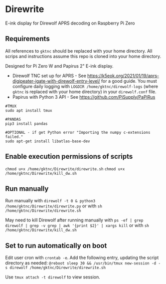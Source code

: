 # Direwrite
E-ink display for Direwolf APRS decoding on Raspberry Pi Zero

## Requirements
All references to `gktnc` should be replaced with your home directory. All scrips and instructions assume this repo is cloned into your home directory. 

Designed for Pi Zero W and Papirus 2" E-ink display. 

* Direwolf TNC set up for APRS - See https://k5eok.org/2021/01/19/aprs-digipeater-igate-with-direwolf-entry-level/ for a good guide. You must configure daily logging with `LOGDIR /home/gktnc/direwolf-logs` (where `gktnc` is replaced with your home directory) in your `direwolf.conf` file.
* Papirus with Python 3 API - See https://github.com/PiSupply/PaPiRus

```
#TMUX
sudo apt install tmux

#PANDAS
pip3 install pandas

#OPTIONAL - if get Python error "Importing the numpy c-extensions failed."
sudo apt-get install libatlas-base-dev
```
## Enable execution permissions of scripts
`chmod u+x /home/gktnc/Direwrite/direwrite.sh`
`chmod u+x /home/gktnc/Direwrite/kill_dw.sh`

## Run manually
Run manually with `direwolf -t 0 & python3 /home/gktnc/Direwrite/direwrite.py` or with `sh /home/gktnc/Direwrite/direwrite.sh`

May need to kill Direwolf after running manually with `ps -ef | grep direwolf | grep -v grep | awk '{print $2}' | xargs kill` or with `sh /home/gktnc/Direwrite/kill_dw.sh`

## Set to run automatically on boot
Edit user cron with `crontab -e`.
Add the following entry, updating the script directory as needed:
`@reboot sleep 30 && /usr/bin/tmux new-session -d -s direwolf /home/gktnc/Direwrite/direwrite.sh`

Use `tmux attach -t direwolf` to view session.